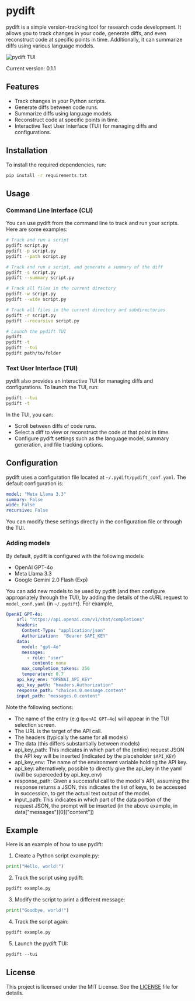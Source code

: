 # pydift

pydift is a simple version-tracking tool for research code development. It allows you to track changes in your code, generate diffs, and even reconstruct code at specific points in time. Additionally, it can summarize diffs using various language models.

![pydift TUI](figures/demo.gif)

Current version: 0.1.1

## Features

- Track changes in your Python scripts.
- Generate diffs between code runs.
- Summarize diffs using language models.
- Reconstruct code at specific points in time.
- Interactive Text User Interface (TUI) for managing diffs and configurations.

## Installation

To install the required dependencies, run:

```sh
pip install -r requirements.txt
```

## Usage
### Command Line Interface (CLI)
You can use pydift from the command line to track and run your scripts. Here are some examples:
```sh
# Track and run a script
pydift script.py
pydift -p script.py
pydift --path script.py

# Track and run a script, and generate a summary of the diff
pydift -s script.py
pydift --summary script.py

# Track all files in the current directory
pydift -w script.py
pydift --wide script.py

# Track all files in the current directory and subdirectories
pydift -r script.py
pydift --recursive script.py

# Launch the pydift TUI
pydift
pydift -t
pydift --tui
pydift path/to/folder
```

### Text User Interface (TUI)
pydift also provides an interactive TUI for managing diffs and configurations. To launch the TUI, run:
```sh
pydift --tui
pydift -t
```

In the TUI, you can:

- Scroll between diffs of code runs.
- Select a diff to view or reconstruct the code at that point in time.
- Configure pydift settings such as the language model, summary generation, and file tracking options.

## Configuration

pydift uses a configuration file located at `~/.pydift/pydift_conf.yaml`. The default configuration is:
```yaml
model: "Meta Llama 3.3"
summary: False
wide: False
recursive: False
```
You can modify these settings directly in the configuration file or through the TUI.

### Adding models

By default, pydift is configured with the following models:
- OpenAI GPT-4o
- Meta Llama 3.3
- Google Gemini 2.0 Flash (Exp)

You can add new models to be used by pydift (and then configure appropriately through the TUI), by adding the details of the cURL request to `model_conf.yaml` (in `~/.pydift`).
For example,
```yaml
OpenAI GPT-4o:
    url: "https://api.openai.com/v1/chat/completions"
    headers:
      Content-Type: "application/json"
      Authorization:  "Bearer $API_KEY"
    data:
      model: "gpt-4o"
      messages:
        - role: "user"
          content: none
      max_completion_tokens: 256
      temperature: 0.7
    api_key_env: "OPENAI_API_KEY"
    api_key_path: "headers.Authorization"
    response_path: "choices.0.message.content"
    input_path: "messages.0.content"
```

Note the following sections:
- The name of the entry (e.g `OpenAI GPT-4o`) will appear in the TUI selection screen.
- The URL is the target of the API call.
- The headers (typically the same for all models)
- The data (this differs substantially between models)
- api_key_path: This indicates in which part of the (entire) request JSON the API key will be inserted (indicated by the placeholder `$API_KEY`)
- api_key_env: The name of the environment variable holding the API key.
- api_key: alternatively, possible to directly give the api_key in the yaml (will be superceded by api_key_env)
- response_path: Given a successful call to the model's API, assuming the response returns a JSON, this indicates the list of keys, to be accessed in succession, to get the actual text output of the model.
- input_path: This indicates in which part of the data portion of the request JSON, the prompt will be inserted (in the above example, in data["messages"][0]["content"])

## Example
Here is an example of how to use pydift:

1. Create a Python script example.py:
```python
print("Hello, world!")
```

2. Track the script using pydift:
```python
pydift example.py
```

3. Modify the script to print a different message:
```python
print("Goodbye, world!")
```

4. Track the script again:
```python
pydift example.py
```

5. Launch the pydift TUI:
```python
pydift --tui
```

## License
This project is licensed under the MIT License. See the [LICENSE](LICENSE) file for details.
